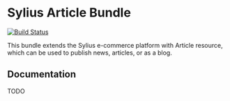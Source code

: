 # Sylius Article Bundle

[![Build Status](https://travis-ci.org/webburza/sylius-article-bundle.svg?branch=master)](https://travis-ci.org/webburza/sylius-article-bundle)

This bundle extends the Sylius e-commerce platform with Article resource, which can be used to publish news, articles, or as a blog.

## Documentation

TODO
